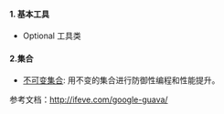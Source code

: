 

#### 1. 基本工具 

- Optional 工具类

#### 2.集合

- [不可变集合](http://ifeve.com/google-guava-immutablecollections/): 用不变的集合进行防御性编程和性能提升。



参考文档：http://ifeve.com/google-guava/
